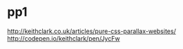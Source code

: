 # pp1
http://keithclark.co.uk/articles/pure-css-parallax-websites/
http://codepen.io/keithclark/pen/JycFw
